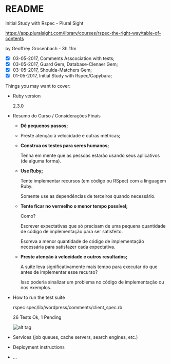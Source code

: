 # README

Initial Study  with Rspec - Plural Sight 

https://app.pluralsight.com/library/courses/rspec-the-right-way/table-of-contents

by Geoffrey Grosenbach - 3h 11m

- [x] 03-05-2017, Comments Asscociation with tests;
- [x] 03-05-2017, Guard Gem, Database-Clenaer Gem;
- [x] 03-05-2017, Shoulda-Matchers Gem;
- [x] 01-05-2017, Initial Study with Rspec/Capybara;

Things you may want to cover:

* Ruby version

  2.3.0

* Resumo do Curso / Considerações Finais

  - **Dê pequenos passos;**

  - Preste atenção à velocidade e outras métricas;

  - **Construa os testes para seres humanos;**

    Tenha em mente que as pessoas estarão usando seus aplicativos (de alguma forma).

  - **Use Ruby;**

    Tente implementar recursos (em código ou RSpec) com a linguagem Ruby. 

    Somente use as dependências de terceiros quando necessário.

  - **Tente ficar no vermelho o menor tempo possível;**

    Como?

    Escrever expectativas que só precisam de uma pequena quantidade de código de implementação para ser satisfeito.

    Escreva a menor quantidade de código de implementação necessária para satisfazer cada expectativa.

  - **Preste atenção à velocidade e outros resultados;**

    A suite leva significativamente mais tempo para executar do que antes de implementar esse recurso? 

    Isso poderia sinalizar um problema no código de implementação ou nos exemplos.

* How to run the test suite
  
  rspec spec/lib/wordpress/comments/client_spec.rb

  26 Tests Ok, 1 Pending
  
  ![alt tag](http://i.imgur.com/0MOTkXU.png)

* Services (job queues, cache servers, search engines, etc.)

* Deployment instructions

* ...
